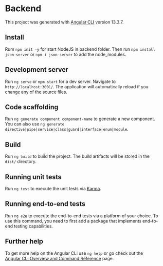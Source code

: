# Backend

This project was generated with [Angular CLI](https://github.com/angular/angular-cli) version 13.3.7.

## Install

Rum `npm init -y` for start NodeJS in backend folder. Then run `npm install json-server` or `npm i json-server` to add the node_modules.

## Development server

Run `ng serve` or `npm start` for a dev server. Navigate to `http://localhost:3001/`. The application will automatically reload if you change any of the source files.

## Code scaffolding

Run `ng generate component component-name` to generate a new component. You can also use `ng generate directive|pipe|service|class|guard|interface|enum|module`.

## Build

Run `ng build` to build the project. The build artifacts will be stored in the `dist/` directory.

## Running unit tests

Run `ng test` to execute the unit tests via [Karma](https://karma-runner.github.io).

## Running end-to-end tests

Run `ng e2e` to execute the end-to-end tests via a platform of your choice. To use this command, you need to first add a package that implements end-to-end testing capabilities.

## Further help

To get more help on the Angular CLI use `ng help` or go check out the [Angular CLI Overview and Command Reference](https://angular.io/cli) page.
